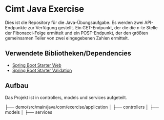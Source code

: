 # Cimt Java Exercise

Dies ist die Repository für die Java-Übungsaufgabe. Es werden zwei API-Endpunkte zur Verfügung gestellt. Ein GET-Endpunkt, der die die n-te Stelle der Fibonacci-Folge ermittelt und ein POST-Endpunkt, der den größten gemeinsamen Teiler von zwei eingegebenen Zahlen ermittelt.

## Verwendete Bibliotheken/Dependencies

* [Spring Boot Starter Web](https://mvnrepository.com/artifact/org.springframework.boot/spring-boot-starter-web)
* [Spring Boot Starter Validation](https://mvnrepository.com/artifact/org.springframework.boot/spring-boot-starter-validation)


## Aufbau

Das Projekt ist in controllers, models und services aufgeteilt.

├── demo/src/main/java/com/exercise/application
│   ├── controllers
│   ├── models
│   ├── services
